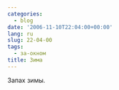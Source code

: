 ```yaml
---
categories:
  - blog
date: '2006-11-10T22:04:00+00:00'
lang: ru
slug: 22-04-00
tags:
  - за-окном
title: Зима
---
```




Запах зимы.